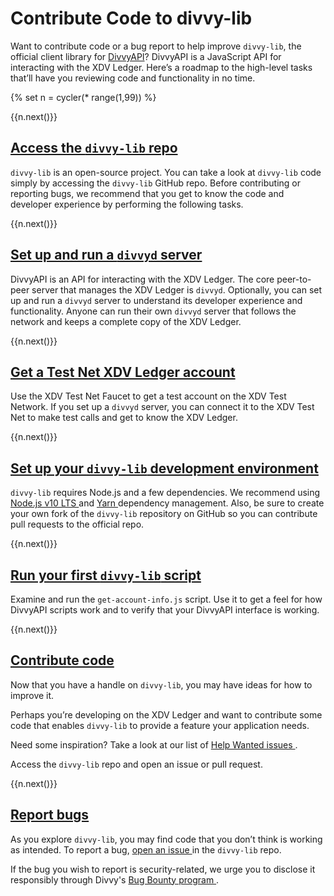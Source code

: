 # Contribute Code to divvy-lib

Want to contribute code or a bug report to help improve `divvy-lib`, the official client library for [DivvyAPI](divvyapi-reference.html)? DivvyAPI is a JavaScript API for interacting with the XDV Ledger. Here’s a roadmap to the high-level tasks that’ll have you reviewing code and functionality in no time.


{% set n = cycler(* range(1,99)) %}

<span class="use-case-step-num">{{n.next()}}</span>
<!-- <span class="use-case-step-length">(1 hour)</span> -->
## <a href="https://github.com/xdv/divvy-lib" target="_blank">Access the `divvy-lib` repo <i class="fa fa-external-link" aria-hidden="true"></i></a> <!--#{ fix for md highlighting_ #}-->

`divvy-lib` is an open-source project. You can take a look at `divvy-lib` code simply by accessing the `divvy-lib` GitHub repo. Before contributing or reporting bugs, we recommend that you get to know the code and developer experience by performing the following tasks.


<span class="use-case-step-num">{{n.next()}}</span>
<!-- <span class="use-case-step-length">(1 hour)</span> -->
## [Set up and run a `divvyd` server](manage-the-divvyd-server.html)

DivvyAPI is an API for interacting with the XDV Ledger. The core peer-to-peer server that manages the XDV Ledger is `divvyd`. Optionally, you can set up and run a `divvyd` server to understand its developer experience and functionality. Anyone can run their own `divvyd` server that follows the network and keeps a complete copy of the XDV Ledger.


<span class="use-case-step-num">{{n.next()}}</span>
<!-- <span class="use-case-step-length">(1 hour)</span> -->
## [Get a Test Net XDV Ledger account](xdv-test-net-faucet.html)

Use the XDV Test Net Faucet to get a test account on the XDV Test Network. If you set up a `divvyd` server, you can connect it to the XDV Test Net to make test calls and get to know the XDV Ledger.


<span class="use-case-step-num">{{n.next()}}</span>
<!-- <span class="use-case-step-length">(1 hour)</span> -->
## [Set up your `divvy-lib` development environment](get-started-with-divvyapi-for-javascript.html#environment-setup)

`divvy-lib` requires Node.js and a few dependencies. We recommend using <a href="https://nodejs.org/en/" target="_blank">Node.js v10 LTS <i class="fa fa-external-link" aria-hidden="true"></i></a> <!--#{ fix for md highlighting_ #}--> and <a href="https://yarnpkg.com/en/" target="_blank">Yarn <i class="fa fa-external-link" aria-hidden="true"></i></a> <!--#{ fix for md highlighting_ #}--> dependency management. Also, be sure to create your own fork of the `divvy-lib` repository on GitHub so you can contribute pull requests to the official repo.


<span class="use-case-step-num">{{n.next()}}</span>
<!-- <span class="use-case-step-length">(1 hour)</span> -->
## [Run your first `divvy-lib` script](get-started-with-divvyapi-for-javascript.html#first-divvyapi-script)

Examine and run the `get-account-info.js` script. Use it to get a feel for how DivvyAPI scripts work and to verify that your DivvyAPI interface is working.


<span class="use-case-step-num">{{n.next()}}</span>
<!-- <span class="use-case-step-length">(1 hour)</span> -->
## <a href="https://github.com/xdv/divvy-lib/pulls" target="_blank">Contribute code <i class="fa fa-external-link" aria-hidden="true"></i></a><!--#{ fix for md highlighting_ #}-->

Now that you have a handle on `divvy-lib`, you may have ideas for how to improve it.

Perhaps you’re developing on the XDV Ledger and want to contribute some code that enables `divvy-lib` to provide a feature your application needs.

Need some inspiration? Take a look at our list of <a href="https://github.com/xdv/divvy-lib/issues?utf8=%E2%9C%93&q=label%3A%22help+wanted%22" target="_blank">Help Wanted issues <i class="fa fa-external-link" aria-hidden="true"></i></a> <!--#{ fix for md highlighting_ #}-->.

Access the `divvy-lib` repo and open an issue or pull request.


<span class="use-case-step-num">{{n.next()}}</span>
<!-- <span class="use-case-step-length">(1 hour)</span> -->
## <a href="https://github.com/xdv/divvy-lib/issues" target="_blank">Report bugs <i class="fa fa-external-link" aria-hidden="true"></i></a><!--#{ fix for md highlighting_ #}-->

As you explore `divvy-lib`, you may find code that you don’t think is working as intended. To report a bug, <a href="https://github.com/xdv/divvy-lib/issues" target="_blank">open an issue <i class="fa fa-external-link" aria-hidden="true"></i></a><!--#{ fix for md highlighting_ #}--> in the `divvy-lib` repo.

If the bug you wish to report is security-related, we urge you to disclose it responsibly through Divvy's <a href="https://xdv.io/bug-bounty/" target="_blank">Bug Bounty program <i class="fa fa-external-link" aria-hidden="true"></i></a>.
